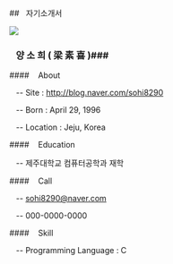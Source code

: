 ##&nbsp;&nbsp;&nbsp;자기소개서
![](http://postfiles14.naver.net/20160329_237/sohi8290_1459230611788ln8Rv_JPEG/face2.jpg?type=w2)
 ### &nbsp;&nbsp;&nbsp;양 소 희 ( 梁 素 喜 )###
####&nbsp;&nbsp;&nbsp;&nbsp;About
&nbsp;&nbsp;&nbsp;-- Site : http://blog.naver.com/sohi8290
&nbsp;&nbsp;&nbsp;-- Born : April 29, 1996
&nbsp;&nbsp;&nbsp;-- Location : Jeju, Korea
####&nbsp;&nbsp;&nbsp;&nbsp;Education
&nbsp;&nbsp;&nbsp;-- 제주대학교 컴퓨터공학과 재학
####&nbsp;&nbsp;&nbsp;&nbsp;Call 
&nbsp;&nbsp;&nbsp;-- <a href="sohi8290@naver.com"> sohi8290@naver.com </a>
&nbsp;&nbsp;&nbsp;-- 000-0000-0000
####&nbsp;&nbsp;&nbsp;&nbsp;Skill 
&nbsp;&nbsp;&nbsp;-- Programming Language : C
